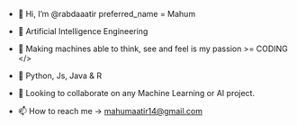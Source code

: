 - 👋 Hi, I’m @rabdaaatir  preferred_name = Mahum

- 🌱 Artificial Intelligence Engineering
  
- 👀 Making machines able to think, see and feel is my passion >=  CODING </>
  
- 🐍 Python, Js, Java & R 
  
- 💞️ Looking to collaborate on any Machine Learning or AI project.
  
- 📫 How to reach me ->
mahumaatir14@gmail.com

